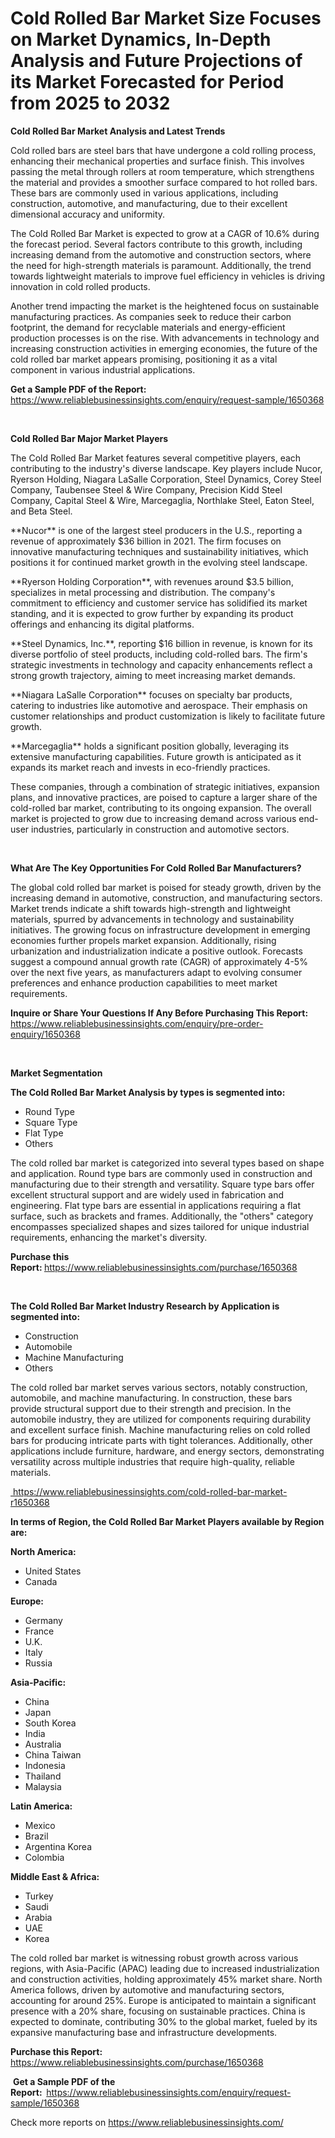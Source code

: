 <p><h1>Cold Rolled Bar Market Size Focuses on Market Dynamics, In-Depth Analysis and Future Projections of its Market Forecasted for Period from 2025 to 2032</h1></p><p><strong>Cold Rolled Bar Market Analysis and Latest Trends</strong></p>
<p><p>Cold rolled bars are steel bars that have undergone a cold rolling process, enhancing their mechanical properties and surface finish. This involves passing the metal through rollers at room temperature, which strengthens the material and provides a smoother surface compared to hot rolled bars. These bars are commonly used in various applications, including construction, automotive, and manufacturing, due to their excellent dimensional accuracy and uniformity.</p><p>The Cold Rolled Bar Market is expected to grow at a CAGR of 10.6% during the forecast period. Several factors contribute to this growth, including increasing demand from the automotive and construction sectors, where the need for high-strength materials is paramount. Additionally, the trend towards lightweight materials to improve fuel efficiency in vehicles is driving innovation in cold rolled products. </p><p>Another trend impacting the market is the heightened focus on sustainable manufacturing practices. As companies seek to reduce their carbon footprint, the demand for recyclable materials and energy-efficient production processes is on the rise. With advancements in technology and increasing construction activities in emerging economies, the future of the cold rolled bar market appears promising, positioning it as a vital component in various industrial applications.</p></p>
<p><strong>Get a Sample PDF of the Report:&nbsp;</strong> <a href="https://www.reliablebusinessinsights.com/enquiry/request-sample/1650368?utm_campaign=3259&utm_medium=2&utm_source=Github&utm_content=ia&utm_term=31032025&utm_id=cold-rolled-bar">https://www.reliablebusinessinsights.com/enquiry/request-sample/1650368</a></p>
<p>&nbsp;</p>
<p><strong>Cold Rolled Bar Major Market Players</strong></p>
<p><p>The Cold Rolled Bar Market features several competitive players, each contributing to the industry's diverse landscape. Key players include Nucor, Ryerson Holding, Niagara LaSalle Corporation, Steel Dynamics, Corey Steel Company, Taubensee Steel & Wire Company, Precision Kidd Steel Company, Capital Steel & Wire, Marcegaglia, Northlake Steel, Eaton Steel, and Beta Steel.</p><p>**Nucor** is one of the largest steel producers in the U.S., reporting a revenue of approximately $36 billion in 2021. The firm focuses on innovative manufacturing techniques and sustainability initiatives, which positions it for continued market growth in the evolving steel landscape.</p><p>**Ryerson Holding Corporation**, with revenues around $3.5 billion, specializes in metal processing and distribution. The company's commitment to efficiency and customer service has solidified its market standing, and it is expected to grow further by expanding its product offerings and enhancing its digital platforms.</p><p>**Steel Dynamics, Inc.**, reporting $16 billion in revenue, is known for its diverse portfolio of steel products, including cold-rolled bars. The firm's strategic investments in technology and capacity enhancements reflect a strong growth trajectory, aiming to meet increasing market demands.</p><p>**Niagara LaSalle Corporation** focuses on specialty bar products, catering to industries like automotive and aerospace. Their emphasis on customer relationships and product customization is likely to facilitate future growth.</p><p>**Marcegaglia** holds a significant position globally, leveraging its extensive manufacturing capabilities. Future growth is anticipated as it expands its market reach and invests in eco-friendly practices.</p><p>These companies, through a combination of strategic initiatives, expansion plans, and innovative practices, are poised to capture a larger share of the cold-rolled bar market, contributing to its ongoing expansion. The overall market is projected to grow due to increasing demand across various end-user industries, particularly in construction and automotive sectors.</p></p>
<p>&nbsp;</p>
<p><strong>What Are The Key Opportunities For Cold Rolled Bar Manufacturers?</strong></p>
<p><p>The global cold rolled bar market is poised for steady growth, driven by the increasing demand in automotive, construction, and manufacturing sectors. Market trends indicate a shift towards high-strength and lightweight materials, spurred by advancements in technology and sustainability initiatives. The growing focus on infrastructure development in emerging economies further propels market expansion. Additionally, rising urbanization and industrialization indicate a positive outlook. Forecasts suggest a compound annual growth rate (CAGR) of approximately 4-5% over the next five years, as manufacturers adapt to evolving consumer preferences and enhance production capabilities to meet market requirements.</p></p>
<p><strong>Inquire or Share Your Questions If Any Before Purchasing This Report:</strong> <a href="https://www.reliablebusinessinsights.com/enquiry/pre-order-enquiry/1650368?utm_campaign=3259&utm_medium=2&utm_source=Github&utm_content=ia&utm_term=31032025&utm_id=cold-rolled-bar">https://www.reliablebusinessinsights.com/enquiry/pre-order-enquiry/1650368</a></p>
<p>&nbsp;</p>
<p><strong>Market Segmentation</strong></p>
<p><strong>The Cold Rolled Bar Market Analysis by types is segmented into:</strong></p>
<p><ul><li>Round Type</li><li>Square Type</li><li>Flat Type</li><li>Others</li></ul></p>
<p><p>The cold rolled bar market is categorized into several types based on shape and application. Round type bars are commonly used in construction and manufacturing due to their strength and versatility. Square type bars offer excellent structural support and are widely used in fabrication and engineering. Flat type bars are essential in applications requiring a flat surface, such as brackets and frames. Additionally, the "others" category encompasses specialized shapes and sizes tailored for unique industrial requirements, enhancing the market's diversity.</p></p>
<p><strong>Purchase this Report:&nbsp;</strong><a href="https://www.reliablebusinessinsights.com/purchase/1650368?utm_campaign=3259&utm_medium=2&utm_source=Github&utm_content=ia&utm_term=31032025&utm_id=cold-rolled-bar">https://www.reliablebusinessinsights.com/purchase/1650368</a></p>
<p>&nbsp;</p>
<p><strong>The Cold Rolled Bar Market Industry Research by Application is segmented into:</strong></p>
<p><ul><li>Construction</li><li>Automobile</li><li>Machine Manufacturing</li><li>Others</li></ul></p>
<p><p>The cold rolled bar market serves various sectors, notably construction, automobile, and machine manufacturing. In construction, these bars provide structural support due to their strength and precision. In the automobile industry, they are utilized for components requiring durability and excellent surface finish. Machine manufacturing relies on cold rolled bars for producing intricate parts with tight tolerances. Additionally, other applications include furniture, hardware, and energy sectors, demonstrating versatility across multiple industries that require high-quality, reliable materials.</p></p>
<p><a href="https://www.reliablebusinessinsights.com/cold-rolled-bar-market-r1650368?utm_campaign=3259&utm_medium=2&utm_source=Github&utm_content=ia&utm_term=31032025&utm_id=cold-rolled-bar">&nbsp;https://www.reliablebusinessinsights.com/cold-rolled-bar-market-r1650368</a></p>
<p><strong>In terms of Region, the Cold Rolled Bar Market Players available by Region are:</strong></p>
<p>
    <p> <strong> North America: </strong>
        <ul>
            <li>United States</li>
            <li>Canada</li>
        </ul>
        </p> 
    <p> <strong> Europe: </strong>
        <ul>
            <li>Germany</li>
            <li>France</li>
            <li>U.K.</li>
            <li>Italy</li>
            <li>Russia</li>
        </ul>
        </p> 
    <p> <strong> Asia-Pacific: </strong>
        <ul>
            <li>China</li>
            <li>Japan</li>
            <li>South Korea</li>
            <li>India</li>
            <li>Australia</li>
            <li>China Taiwan</li>
            <li>Indonesia</li>
            <li>Thailand</li>
            <li>Malaysia</li>
        </ul>
        </p> 
    <p> <strong> Latin America: </strong>
        <ul>
            <li>Mexico</li>
            <li>Brazil</li>
            <li>Argentina Korea</li>
            <li>Colombia</li>
        </ul>
        </p> 
    <p> <strong> Middle East & Africa: </strong>
        <ul>
            <li>Turkey</li>
            <li>Saudi</li>
            <li>Arabia</li>
            <li>UAE</li>
            <li>Korea</li>
        </ul>
    </p>
    </p>
<p><p>The cold rolled bar market is witnessing robust growth across various regions, with Asia-Pacific (APAC) leading due to increased industrialization and construction activities, holding approximately 45% market share. North America follows, driven by automotive and manufacturing sectors, accounting for around 25%. Europe is anticipated to maintain a significant presence with a 20% share, focusing on sustainable practices. China is expected to dominate, contributing 30% to the global market, fueled by its expansive manufacturing base and infrastructure developments.</p></p>
<p><strong>Purchase this Report: </strong><a href="https://www.reliablebusinessinsights.com/purchase/1650368?utm_campaign=3259&utm_medium=2&utm_source=Github&utm_content=ia&utm_term=31032025&utm_id=cold-rolled-bar">https://www.reliablebusinessinsights.com/purchase/1650368</a></p>
<p>&nbsp;<strong>Get a Sample PDF of the Report:&nbsp;&nbsp;</strong><a href="https://www.reliablebusinessinsights.com/enquiry/request-sample/1650368?utm_campaign=3259&utm_medium=2&utm_source=Github&utm_content=ia&utm_term=31032025&utm_id=cold-rolled-bar">https://www.reliablebusinessinsights.com/enquiry/request-sample/1650368</a></p>
<p><strong></strong></p>
<p>Check more reports on <a href="https://www.reliablebusinessinsights.com/?utm_campaign=3259&utm_medium=2&utm_source=Github&utm_content=ia&utm_term=31032025&utm_id=cold-rolled-bar">https://www.reliablebusinessinsights.com/</a></p>